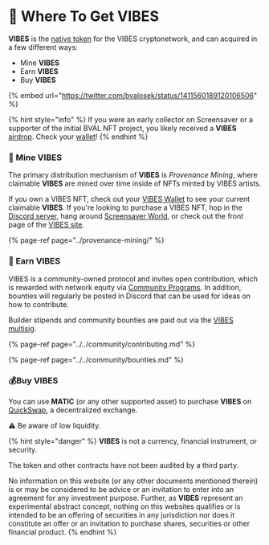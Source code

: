 # 🤑 Where To Get VIBES

**VIBES** is the [native token](./) for the VIBES cryptonetwork, and can acquired in a few different ways:

* Mine **VIBES**
* Earn **VIBES**
* Buy **VIBES**

{% embed url="https://twitter.com/bvalosek/status/1411560189120106506" %}

{% hint style="info" %}
If you were an early collector on Screensaver or a supporter of the initial BVAL NFT project, you likely received a **VIBES** [airdrop](./#initial-airdrop). Check your [wallet](https://sickvibes.xyz/wallet)!
{% endhint %}

### 💎 Mine VIBES

The primary distribution mechanism of **VIBES** is _Provenance Mining_, where claimable **VIBES** are mined over time inside of NFTs minted by VIBES artists.

If you own a VIBES NFT, check out your [VIBES Wallet](https://sickvibes.xyz/wallet) to see your current claimable **VIBES**. If you're looking to purchase a VIBES NFT, hop in the [Discord server](https://discord.gg/qDrsjcGR2F), hang around [Screensaver World](https://screensaver.world), or check out the front page of the [VIBES site](https://sickvibes.xyz).

{% page-ref page="../provenance-mining/" %}

### 💪 Earn VIBES

VIBES is a community-owned protocol and invites open contribution, which is rewarded with network equity via [Community Programs](./#community-stipends-and-bounties). In addition, bounties will regularly be posted in Discord that can be used for ideas on how to contribute.

Builder stipends and community bounties are paid out via the [VIBES multisig](../../community/governance.md#vibes-multisig).

{% page-ref page="../../community/contributing.md" %}

{% page-ref page="../../community/bounties.md" %}

### 💰Buy VIBES

You can use **MATIC** \(or any other supported asset\) to purchase **VIBES** on [QuickSwap](https://quickswap.exchange/#/swap?inputCurrency=ETH&outputCurrency=0xd269af9008c674b3814b4830771453d6a30616eb), a decentralized exchange. 

⚠️ Be aware of low liquidity.

{% hint style="danger" %}
**VIBES** is not a currency, financial instrument, or security. 

The token and other contracts have not been audited by a third party.

No information on this website \(or any other documents mentioned therein\) is or may be considered to be advice or an invitation to enter into an agreement for any investment purpose. Further, as **VIBES** represent an experimental abstract concept, nothing on this websites qualifies or is intended to be an offering of securities in any jurisdiction nor does it constitute an offer or an invitation to purchase shares, securities or other financial product.
{% endhint %}

